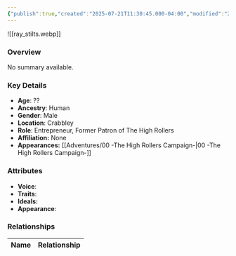 ```yaml
---
{"publish":true,"created":"2025-07-21T11:30:45.000-04:00","modified":"2025-08-14T15:06:49.453-04:00","published":"2025-08-14T15:06:49.453-04:00","cssclasses":"","Age":"??","Ancestry":"Human","Gender":"Male","Location":["Crabbley"],"Role":["Entrepreneur, Former Patron of The High Rollers"],"Affiliation":["None"],"Appearances":["[[00 -The High Rollers Campaign-]]"]}
---
```



![[ray_stilts.webp]]

### Overview
No summary available.

### Key Details
- **Age**: ??
- **Ancestry**: Human
- **Gender**: Male
- **Location**: Crabbley
- **Role**: Entrepreneur, Former Patron of The High Rollers
- **Affiliation:** None
- **Appearances:** [[Adventures/00 -The High Rollers Campaign-\|00 -The High Rollers Campaign-]]

### Attributes
- **Voice**: 
- **Traits**: 
- **Ideals:** 
- **Appearance**:

### Relationships

| Name  | Relationship |
| ----- | ------------ |
